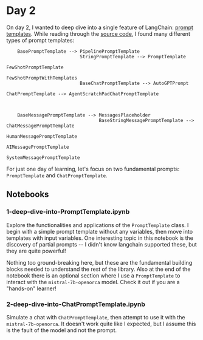 # Day 2

On day 2, I wanted to deep dive into a single feature of LangChain: [prompt templates](https://python.langchain.com/docs/modules/model_io/prompts/). While reading through the [source code](https://github.com/langchain-ai/langchain/blob/d136925c49868bc24513d7a249b2d085b9c5d06a/libs/core/langchain_core/prompts/__init__.py#L11-L25), I found many different types of prompt templates:

```
    BasePromptTemplate --> PipelinePromptTemplate
                           StringPromptTemplate --> PromptTemplate
                                                    FewShotPromptTemplate
                                                    FewShotPromptWithTemplates
                           BaseChatPromptTemplate --> AutoGPTPrompt
                                                      ChatPromptTemplate --> AgentScratchPadChatPromptTemplate



    BaseMessagePromptTemplate --> MessagesPlaceholder
                                  BaseStringMessagePromptTemplate --> ChatMessagePromptTemplate
                                                                      HumanMessagePromptTemplate
                                                                      AIMessagePromptTemplate
                                                                      SystemMessagePromptTemplate
```

For just one day of learning, let's focus on two fundamental prompts: `PromptTemplate` and `ChatPromptTemplate`.

## Notebooks

### 1-deep-dive-into-PromptTemplate.ipynb

Explore the functionalities and applications of the `PromptTemplate` class. I begin with a simple prompt template without any variables, then move into templates with input variables. One interesting topic in this notebook is the discovery of partial prompts -- I didn't know langchain supported these, but they are quite powerful!

Nothing too ground-breaking here, but these are the fundamental building blocks needed to understand the rest of the library. Also at the end of the notebook there is an optional section where I use a `PromptTemplate` to interact with the `mistral-7b-openorca` model. Check it out if you are a "hands-on" learner!


### 2-deep-dive-into-ChatPromptTemplate.ipynb

Simulate a chat with `ChatPromptTemplate`, then attempt to use it with the `mistral-7b-openorca`. It doesn't work quite like I expected, but I assume this is the fault of the model and not the prompt.